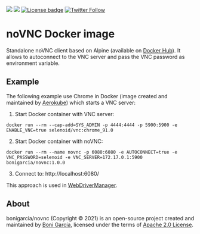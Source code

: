 [![](https://img.shields.io/docker/pulls/bonigarcia/novnc?style=flat-square)](https://hub.docker.com/r/bonigarcia/novnc)
[![](https://img.shields.io/docker/cloud/build/bonigarcia/novnc?style=flat-square)]()
[![License badge](https://img.shields.io/badge/license-Apache2-green.svg)](https://www.apache.org/licenses/LICENSE-2.0)
[![Twitter Follow](https://img.shields.io/twitter/follow/boni_gg.svg?style=social)](https://twitter.com/boni_gg)

# noVNC Docker image

Standalone noVNC client based on Alpine (available on [Docker Hub]). It allows to autoconnect to the VNC server and pass the VNC password as environment variable.

## Example

The following example use Chrome in Docker (image created and maintained by [Aerokube]) which starts a VNC server:

1. Start Docker container with VNC server:
```
docker run --rm --cap-add=SYS_ADMIN -p 4444:4444 -p 5900:5900 -e ENABLE_VNC=true selenoid/vnc:chrome_91.0
```

2. Start Docker container with noVNC:
```
docker run --rm --name novnc -p 6080:6080 -e AUTOCONNECT=true -e VNC_PASSWORD=selenoid -e VNC_SERVER=172.17.0.1:5900 bonigarcia/novnc:1.0.0
```

3. Connect to: http://localhost:6080/


This approach is used in [WebDriverManager].

## About

bonigarcia/novnc (Copyright &copy; 2021) is an open-source project created and maintained by [Boni García], licensed under the terms of [Apache 2.0 License].

[Apache 2.0 License]: https://www.apache.org/licenses/LICENSE-2.0
[Boni García]: https://bonigarcia.github.io/
[WebDriverManager]: https://github.com/bonigarcia/webdrivermanager
[Aerokube]: https://aerokube.com/selenoid/latest/
[Docker Hub]: https://hub.docker.com/r/bonigarcia/novnc
